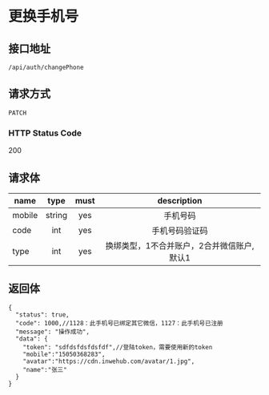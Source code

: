 # 更换手机号

## 接口地址

`/api/auth/changePhone`

## 请求方式

`PATCH`

### HTTP Status Code

200

## 请求体

| name     | type     | must     | description |
|----------|:--------:|:--------:|:--------:|
| mobile    | string   | yes      | 手机号码 |
| code     | int      | yes      | 手机号码验证码 |
| type     | int      | yes      | 换绑类型，1不合并账户，2合并微信账户,默认1 |

## 返回体

```json5
{
  "status": true,
  "code": 1000,//1128：此手机号已绑定其它微信，1127：此手机号已注册
  "message": "操作成功",
  "data": {
    "token": "sdfdsfdsfdsfdf",//登陆token，需要使用新的token
    "mobile":"15050368283",
    "avatar":"https://cdn.inwehub.com/avatar/1.jpg",
    "name":"张三"
  }
}
``` 
